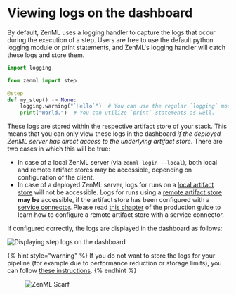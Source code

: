 # Viewing logs on the dashboard

By default, ZenML uses a logging handler to capture the logs that occur during the execution of a step. Users are free to use the default python logging module or print statements, and ZenML's logging handler will catch these logs and store them.

```python
import logging

from zenml import step

@step 
def my_step() -> None:
    logging.warning("`Hello`")  # You can use the regular `logging` module.
    print("World.")  # You can utilize `print` statements as well. 
```

These logs are stored within the respective artifact store of your stack. This means that you can only view these logs in the dashboard
*if the deployed ZenML server has direct access to the underlying artifact store*. There are two cases in which this will be true:

* In case of a local ZenML server (via `zenml login --local`), both local and remote artifact stores may be accessible, depending on configuration of the client.
* In case of a deployed ZenML server, logs for runs on a [local artifact store](../../component-guide/artifact-stores/local.md) will not be accessible. Logs
for runs using a [remote artifact store](../../user-guide/production-guide/remote-storage.md) **may be** accessible, if the artifact store has been configured
with a [service connector](../auth-management/service-connectors-guide.md). Please read [this chapter](../../user-guide/production-guide/remote-storage.md) of
the production guide to learn how to configure a remote artifact store with a service connector.

If configured correctly, the logs are displayed in the dashboard as follows:

![Displaying step logs on the dashboard](../../.gitbook/assets/zenml\_step\_logs.png)

{% hint style="warning" %}
If you do not want to store the logs for your pipeline (for example due to performance reduction or storage limits),
you can follow [these instructions](./enable-or-disable-logs-storing.md).
{% endhint %}

<!-- For scarf -->
<figure><img alt="ZenML Scarf" referrerpolicy="no-referrer-when-downgrade" src="https://static.scarf.sh/a.png?x-pxid=f0b4f458-0a54-4fcd-aa95-d5ee424815bc" /></figure>
